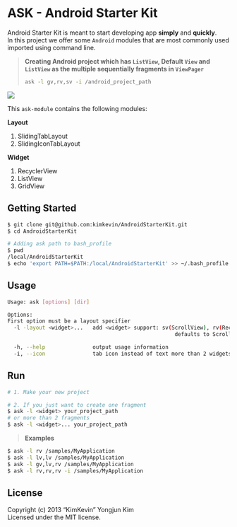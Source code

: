 ASK - Android Starter Kit
=====

Android Starter Kit is meant to start developing app **simply** and **quickly**.  
In this project we offer some `Android` modules that are most commonly used imported using command line.

> **Creating Android project which has `ListView`, Default `View` and `ListView` as the multiple sequentially fragments in `ViewPager`**
> ```bash
> ask -l gv,rv,sv -i /android_project_path
> ```

![](https://github.com/kimkevin/AndroidStarterKit/blob/master/assets/ask_00.gif)

This `ask-module` contains the following modules:

**Layout**

1. SlidingTabLayout 
2. SlidingIconTabLayout 

**Widget**

1. RecyclerView
2. ListView
3. GridView

## Getting Started

```bash
$ git clone git@github.com:kimkevin/AndroidStarterKit.git
$ cd AndroidStarterKit

# Adding ask path to bash_profile
$ pwd
/local/AndroidStarterKit
$ echo 'export PATH=$PATH:/local/AndroidStarterKit' >> ~/.bash_profile
```

## Usage
```bash
Usage: ask [options] [dir]

Options:
First option must be a layout specifier
  -l -layout <widget>...   add <widget> support: sv(ScrollView), rv(RecyclerView), lv(ListView), gv(GridView)
													 defaults to ScrollView

  -h, --help               output usage information
  -i, --icon               tab icon instead of text more than 2 widgets
```

## Run

```bash
# 1. Make your new project

# 2. If you just want to create one fragment
$ ask -l <widget> your_project_path 
# or more than 2 fragments
$ ask -l <widget>... your_project_path
```

> **Examples**
```bash
$ ask -l rv /samples/MyApplication
$ ask -l lv,lv /samples/MyApplication
$ ask -l gv,lv,rv /samples/MyApplication
$ ask -l rv,rv,rv -i /samples/MyApplication
```

## License

Copyright (c) 2013 “KimKevin” Yongjun Kim  
Licensed under the MIT license.

